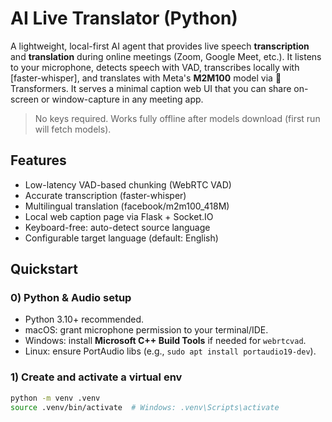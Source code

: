 # AI Live Translator (Python)

A lightweight, local-first AI agent that provides live speech **transcription** and **translation** during online meetings (Zoom, Google Meet, etc.).
It listens to your microphone, detects speech with VAD, transcribes locally with [faster-whisper], and translates with Meta's **M2M100** model via 🤗 Transformers.
It serves a minimal caption web UI that you can share on-screen or window-capture in any meeting app.

> No keys required. Works fully offline after models download (first run will fetch models).

## Features
- Low-latency VAD-based chunking (WebRTC VAD)
- Accurate transcription (faster-whisper)
- Multilingual translation (facebook/m2m100_418M)
- Local web caption page via Flask + Socket.IO
- Keyboard-free: auto-detect source language
- Configurable target language (default: English)

## Quickstart

### 0) Python & Audio setup
- Python 3.10+ recommended.
- macOS: grant microphone permission to your terminal/IDE.
- Windows: install **Microsoft C++ Build Tools** if needed for `webrtcvad`.
- Linux: ensure PortAudio libs (e.g., `sudo apt install portaudio19-dev`).

### 1) Create and activate a virtual env
```bash
python -m venv .venv
source .venv/bin/activate  # Windows: .venv\Scripts\activate
